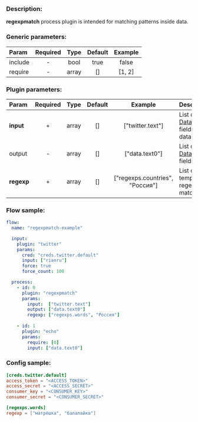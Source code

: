 ### Description:

**regexpmatch** process plugin is intended for matching patterns inside
data.


### Generic parameters:

| Param   | Required | Type  | Default | Example |
|:--------|:--------:|:-----:|:-------:|:-------:|
| include |    -     | bool  |  true   |  false  |
| require |    -     | array |   []    | [1, 2]  |


### Plugin parameters:

| Param      | Required | Type  | Default |             Example             | Description                                        |
|:-----------|:--------:|:-----:|:-------:|:-------------------------------:|:---------------------------------------------------|
| **input**  |    +     | array |   []    |        ["twitter.text"]         | List of [DataItem](https://github.com/livelace/gosquito/blob/master/docs/data.md) fields with data.                 |
| output     |    -     | array |   []    |         ["data.text0"]          | List of target [DataItem](https://github.com/livelace/gosquito/blob/master/docs/data.md) fields.                    |
| **regexp** |    +     | array |   []    | ["regexps.countries", "Россия"] | List of config templates/raw regexps for matching. |


### Flow sample:

```yaml
flow:
  name: "regexpmatch-example"

  input:
    plugin: "twitter"
    params:
      cred: "creds.twitter.default"
      input: ["rianru"]
      force: true
      force_count: 100

  process:
    - id: 0
      plugin: "regexpmatch"
      params:
        input:  ["twitter.text"]
        output: ["data.text0"]
        regexp: ["regexps.words", "Россия"]
        
    - id: 1
      plugin: "echo"
      params:
        require: [0]
        input: ["data.text0"]
```

### Config sample:

```toml
[creds.twitter.default]
access_token = "<ACCESS_TOKEN>"
access_secret = "<ACCESS_SECRET>"
consumer_key = "<CONSUMER_KEY>"
consumer_secret = "<CONSUMER_SECRET>"

[regexps.words]
regexp = ["матрёшка", "балалайка"]
```

